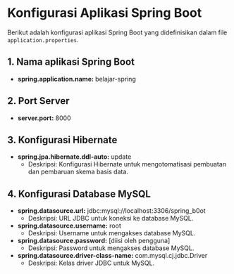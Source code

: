# Konfigurasi Aplikasi Spring Boot

Berikut adalah konfigurasi aplikasi Spring Boot yang didefinisikan dalam file `application.properties`.

## 1. Nama aplikasi Spring Boot
- **spring.application.name:** belajar-spring

## 2. Port Server
- **server.port:** 8000

## 3. Konfigurasi Hibernate
- **spring.jpa.hibernate.ddl-auto:** update
    - Deskripsi: Konfigurasi Hibernate untuk mengotomatisasi pembuatan dan pembaruan skema basis data.

## 4. Konfigurasi Database MySQL
- **spring.datasource.url:** jdbc:mysql://localhost:3306/spring_b0ot
    - Deskripsi: URL JDBC untuk koneksi ke database MySQL.
- **spring.datasource.username:** root
    - Deskripsi: Username untuk mengakses database MySQL.
- **spring.datasource.password:** [diisi oleh pengguna]
    - Deskripsi: Password untuk mengakses database MySQL.
- **spring.datasource.driver-class-name:** com.mysql.cj.jdbc.Driver
    - Deskripsi: Kelas driver JDBC untuk MySQL.

